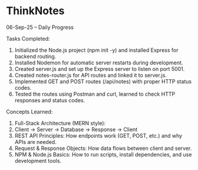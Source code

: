 # ThinkNotes

06-Sep-25 – Daily Progress

Tasks Completed:
1.	Initialized the Node.js project (npm init -y) and installed Express for backend routing.
2.	Installed Nodemon for automatic server restarts during development.
3.	Created server.js and set up the Express server to listen on port 5001.
4.	Created notes-router.js for API routes and linked it to server.js.
5.	Implemented GET and POST routes (/api/notes) with proper HTTP status codes.
6.	Tested the routes using Postman and curl, learned to check HTTP responses and status codes.

Concepts Learned:
1.	Full-Stack Architecture (MERN style):
2.	Client → Server → Database → Response → Client
3.	REST API Principles: How endpoints work (GET, POST, etc.) and why APIs are needed.
4.	Request & Response Objects: How data flows between client and server.
5.	NPM & Node.js Basics: How to run scripts, install dependencies, and use development tools.








